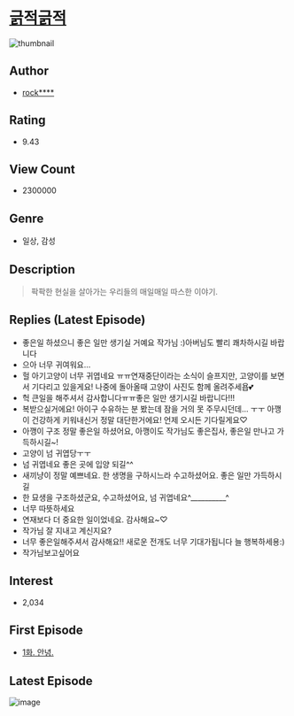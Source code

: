 # [긁적긁적](https://comic.naver.com/bestChallenge/list?titleId=650221)
![thumbnail](https://image-comic.pstatic.net/user_contents_data/challenge_comic/2015/03/02/287199/thumbnail_title_rockwithyou__002134_.jpg)

## Author
- [rock****](https://comic.naver.com/artistTitle?id=287199)

## Rating
- 9.43

## View Count
- 2300000

## Genre
- 일상, 감성

## Description
> 팍팍한 현실을 살아가는 우리들의 매일매일 따스한 이야기.

## Replies (Latest Episode)
- 좋은일 하셨으니 좋은 일만 생기실 거예요 작가님 :)아버님도 빨리 쾌차하시길 바랍니다
- 으아 너무 귀여워요...
- 헐 아기고양이 너무 귀엽네요 ㅠㅠ연재중단이라는 소식이 슬프지만, 고양이를 보면서 기다리고 있을게요! 나중에 돌아올때 고양이 사진도 함께 올려주세욥💕
- 헉 큰일을 해주셔서 감사합니다ㅠㅠ좋은 일만 생기시길 바랍니다!!!
- 복받으실거에요! 아이구 수유하는 분 봤는데 잠을 거의 못 주무시던데... ㅜㅜ 아깽이 건강하게 키워내신거 정말 대단한거에요! 언제 오시든 기다릴게요♡
- 아깽이 구조 정말 좋은일 하셨어요, 아깽이도 작가님도 좋은집사, 좋은일 만나고 가득하시길~!
- 고양이 넘 귀엽당ㅜㅜ
- 넘 귀엽네요 좋은 곳에 입양 되길^^
- 새끼냥이 정말 예쁘네요. 한 생명을 구하시느라 수고하셨어요. 좋은 일만 가득하시길
- 한 묘생을 구조하셨군요, 수고하셨어요, 넘 귀엽네요^__________^
- 너무 따뜻하세요
- 연재보다 더 중요한 일이었네요. 감사해요~♡
- 작가님 잘 지내고 계신지요?
- 너무 좋은일해주셔서 감사해요!! 새로운 전개도 너무 기대가됩니다 늘 행복하세용:)
- 작가님보고싶어요

## Interest
- 2,034

## First Episode
- [1화. 안녕.](https://comic.naver.com/bestChallenge/detail?titleId=650221&no=1)

## Latest Episode
![image](https://image-comic.pstatic.net/user_contents_data/challenge_comic/2020/05/17/287199/upload_3761125132180075829.jpeg)
